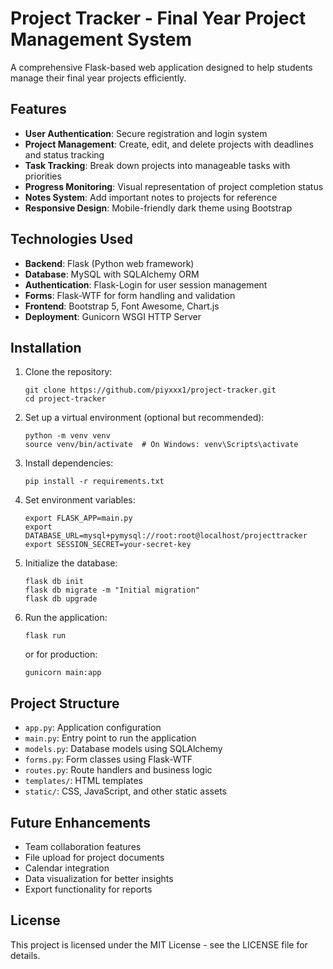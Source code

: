 # Project Tracker - Final Year Project Management System

A comprehensive Flask-based web application designed to help students manage their final year projects efficiently.

## Features

- **User Authentication**: Secure registration and login system
- **Project Management**: Create, edit, and delete projects with deadlines and status tracking
- **Task Tracking**: Break down projects into manageable tasks with priorities
- **Progress Monitoring**: Visual representation of project completion status
- **Notes System**: Add important notes to projects for reference
- **Responsive Design**: Mobile-friendly dark theme using Bootstrap

## Technologies Used

- **Backend**: Flask (Python web framework)
- **Database**: MySQL with SQLAlchemy ORM
- **Authentication**: Flask-Login for user session management
- **Forms**: Flask-WTF for form handling and validation
- **Frontend**: Bootstrap 5, Font Awesome, Chart.js
- **Deployment**: Gunicorn WSGI HTTP Server

## Installation

1. Clone the repository:
   ```
   git clone https://github.com/piyxxx1/project-tracker.git
   cd project-tracker
   ```

2. Set up a virtual environment (optional but recommended):
   ```
   python -m venv venv
   source venv/bin/activate  # On Windows: venv\Scripts\activate
   ```

3. Install dependencies:
   ```
   pip install -r requirements.txt
   ```

4. Set environment variables:
   ```
   export FLASK_APP=main.py
   export DATABASE_URL=mysql+pymysql://root:root@localhost/projecttracker
   export SESSION_SECRET=your-secret-key
   ```

5. Initialize the database:
   ```
   flask db init
   flask db migrate -m "Initial migration"
   flask db upgrade
   ```

6. Run the application:
   ```
   flask run
   ```
   or for production:
   ```
   gunicorn main:app
   ```

## Project Structure

- `app.py`: Application configuration
- `main.py`: Entry point to run the application
- `models.py`: Database models using SQLAlchemy
- `forms.py`: Form classes using Flask-WTF
- `routes.py`: Route handlers and business logic
- `templates/`: HTML templates
- `static/`: CSS, JavaScript, and other static assets

## Future Enhancements

- Team collaboration features
- File upload for project documents
- Calendar integration
- Data visualization for better insights
- Export functionality for reports

## License

This project is licensed under the MIT License - see the LICENSE file for details.